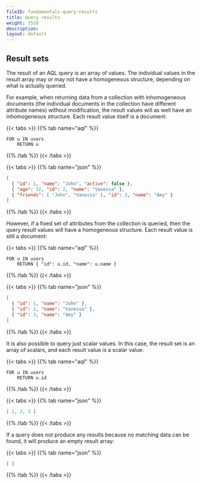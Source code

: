 ```yaml
---
fileID: fundamentals-query-results
title: Query results
weight: 3520
description: 
layout: default
---
```

## Result sets

The result of an AQL query is an array of values. The individual values in the
result array may or may not have a homogeneous structure, depending on what is
actually queried.

For example, when returning data from a collection with inhomogeneous documents
(the individual documents in the collection have different attribute names)
without modification, the result values will as well have an inhomogeneous
structure. Each result value itself is a document:

{{< tabs >}}
{{% tab name="aql" %}}
```aql
FOR u IN users
    RETURN u
```
{{% /tab %}}
{{< /tabs >}}

{{< tabs >}}
{{% tab name="json" %}}
```json
[
  { "id": 1, "name": "John", "active": false },
  { "age": 32, "id": 2, "name": "Vanessa" },
  { "friends": [ "John", "Vanessa" ], "id": 3, "name": "Amy" }
]
```
{{% /tab %}}
{{< /tabs >}}

However, if a fixed set of attributes from the collection is queried, then the 
query result values will have a homogeneous structure. Each result value is
still a document:

{{< tabs >}}
{{% tab name="aql" %}}
```aql
FOR u IN users
    RETURN { "id": u.id, "name": u.name }
```
{{% /tab %}}
{{< /tabs >}}

{{< tabs >}}
{{% tab name="json" %}}
```json
[
  { "id": 1, "name": "John" },
  { "id": 2, "name": "Vanessa" },
  { "id": 3, "name": "Amy" }
]
```
{{% /tab %}}
{{< /tabs >}}

It is also possible to query just scalar values. In this case, the result set
is an array of scalars, and each result value is a scalar value:

{{< tabs >}}
{{% tab name="aql" %}}
```aql
FOR u IN users
    RETURN u.id
```
{{% /tab %}}
{{< /tabs >}}

{{< tabs >}}
{{% tab name="json" %}}
```json
[ 1, 2, 3 ]
```
{{% /tab %}}
{{< /tabs >}}

If a query does not produce any results because no matching data can be
found, it will produce an empty result array:

{{< tabs >}}
{{% tab name="json" %}}
```json
[ ]
```
{{% /tab %}}
{{< /tabs >}}
